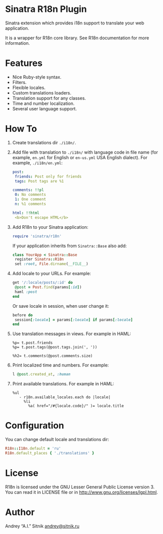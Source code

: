 # Sinatra R18n Plugin

Sinatra extension which provides i18n support to translate your web application.

It is a wrapper for R18n core library. See R18n documentation for more
information.

# Features

* Nice Ruby-style syntax.
* Filters.
* Flexible locales.
* Custom translations loaders.
* Translation support for any classes.
* Time and number localization.
* Several user language support.

# How To

1. Create translations dir `./i18n/`.
2. Add file with translation to `./i18n/` with language code in file name
   (for example, `en.yml` for English or `en-us.yml` USA English dialect).
   For example, `./i18n/en.yml`:

     ```yaml
    post:
      friends: Post only for friends
      tags: Post tags are %1

    comments: !!pl
      0: No comments
      1: One comment
      n: %1 comments

    html: !!html
      <b>Don't escape HTML</b>
     ```

3. Add R18n to your Sinatra application:

     ```ruby
    require 'sinatra/r18n'
     ```
   If your application inherits from `Sinatra::Base` also add:

     ```ruby
    class YourApp < Sinatra::Base
      register Sinatra::R18n
      set :root, File.dirname(__FILE__)
     ```

4. Add locale to your URLs. For example:

     ```ruby
    get '/:locale/posts/:id' do
      @post = Post.find(params[:id])
      haml :post
    end
     ```
   Or save locale in session, when user change it:

     ```ruby
    before do
      session[:locale] = params[:locale] if params[:locale]
    end
     ```

5. Use translation messages in views. For example in HAML:

     ```haml
    %p= t.post.friends
    %p= t.post.tags(@post.tags.join(', '))

    %h2= t.comments(@post.comments.size)
     ```

6. Print localized time and numbers. For example:

     ```ruby
    l @post.created_at, :human
     ```

7. Print available translations. For example in HAML:

     ```haml
     %ul
        - r18n.available_locales.each do |locale|
          %li
            %a( href="/#{locale.code}/" )= locale.title
     ```

# Configuration

You can change default locale and translations dir:

```ruby
R18n::I18n.default = 'ru'
R18n.default_places { './translations' }
```

# License

R18n is licensed under the GNU Lesser General Public License version 3.
You can read it in LICENSE file or in http://www.gnu.org/licenses/lgpl.html.

# Author

Andrey “A.I.” Sitnik <andrey@sitnik.ru>
